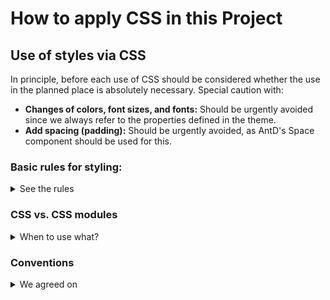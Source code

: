 # How to apply CSS in this Project

## Use of styles via CSS

In principle, before each use of CSS should be considered whether the use in the planned place is absolutely necessary. Special caution with:

- **Changes of colors, font sizes, and fonts:** Should be urgently avoided since we always refer to the properties defined in the theme.
- **Add spacing (padding):** Should be urgently avoided, as AntD's Space component should be used for this.

### Basic rules for styling:

 <details><summary>See the rules
 </summary><p>

- we do **just use inline CSS with AntD components for 1-2 properties** -> all CSS code with more than two properties is outsourced to external files.
- **global CSS properties** (which cannot be specified in the theme) are only written to `Index.css` to prevent several sources of global style
- **local CSS properties** are written to a file next to the component where they occur and CSS modules are used for this purpose
- if **multiple components** need the **same customization**, the CSS property should be set in a CSS modules file next to the common parent component

 </p></details>

### CSS vs. CSS modules

 <details><summary>When to use what?
 </summary><p>

In React the style of "normal" CSS files like _Example.css_ are defined globally. Therefore you don't need to explicitly import the CSS file to use the style. Thus be very careful when using normal CSS files and keep in mind that the style you define can be used in any file of the repository.
For example when you define the following style...

```css
.button {
  background-color: red;
}
```

... this might lead to confusion because whenever someone uses the class button now this style is applied no matter if it was intended or not.

If you want to apply style just to specific files and not globally react has a solution called CSS modules. Instead of creating a file _Example.css_ you have to create _Example.module.css_. This file you have to explicitly import in every file you want to use it in. For example like this:

```jsx
import styles from './Example.module.css';
```

Now let's continue with this example. Let's say in _Example.module.css_ we have defined the following because we just want the buttons of this file to be green:

```css
.button {
  background-color: green;
}
```

In the file we would include the style in the following way:

```jsx
<button className='{styles.button}'></button>
```

 </p></details>

### Conventions

 <details><summary>We agreed on
 </summary><p>

- naming:
  For the naming of classes and ids please use **hyphens** consistently.
  For example, don't call the class `buttonBackground` and instead call it `button-background`.
- sizing:
  Try to use only relative units (vw,vh,rem,%) to size elements and **not** absolut units (px)

 </p></details>
